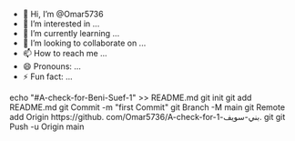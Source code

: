 - 👋 Hi, I’m @Omar5736
- 👀 I’m interested in ...
- 🌱 I’m currently learning ...
- 💞️ I’m looking to collaborate on ...
- 📫 How to reach me ...
- 😄 Pronouns: ...
- ⚡ Fun fact: ...

<!---
Omar5736/Omar5736 is a ✨ special ✨ repository because its `README.md` (this file) appears on your GitHub profile.
You can click the Preview link to take a look at your changes.
--->
echo "#A-check-for-Beni-Suef-1" >> README.md 
git init 
git add README.md 
git Commit -m "first Commit" 
git Branch -M main 
git Remote add Origin https://github. com/Omar5736/A-check-for-بني-سويف-1.
 git git Push -u Origin main
